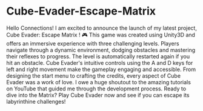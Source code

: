 # Cube-Evader-Escape-Matrix
Hello Connections! I am excited to announce the launch of my latest project, Cube Evader: Escape Matrix ! 🎮
This game was created using Unity3D and offers an immersive experience with three challenging levels. Players navigate through a dynamic environment, dodging obstacles and mastering their reflexes to progress. The level is automatically restarted again if you hit an obstacle. 
Cube Evader's intuitive controls using the A and D keys for left and right movement make the gameplay engaging and accessible.
From designing the start menu to crafting the credits, every aspect of Cube Evader was a work of love. I owe a huge shoutout to the amazing tutorials on YouTube that guided me through the development process.
Ready to dive into the Matrix? Play Cube Evader now and see if you can escape its labyrinthine challenges!
